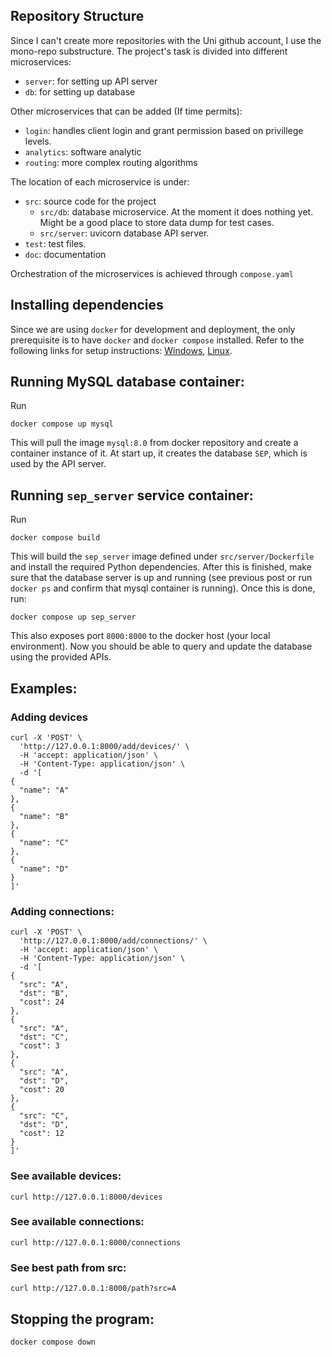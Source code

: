 ## Repository Structure

Since I can't create more repositories with the Uni github account, I use the mono-repo substructure. The project's task is divided into different microservices: 
- `server`: for setting up API server 
- `db`: for setting up database 

Other microservices that can be added (If time permits): 
- `login`: handles client login and grant permission based on privillege levels. 
- `analytics`: software analytic
- `routing`: more complex routing algorithms

The location of each microservice is under: 

- `src`: source code for the project 
  - `src/db`: database microservice. At the moment it does nothing yet. Might be a good place to store data dump for test cases.
  - `src/server`: uvicorn database API server. 
- `test`: test files. 
- `doc`: documentation 

Orchestration of the microservices is achieved through `compose.yaml`

## Installing dependencies 

 Since we are using `docker` for development and deployment, the only prerequisite is to have `docker` and `docker compose` installed. Refer to the following links for setup instructions: [Windows](https://docs.docker.com/desktop/windows/permission-requirements/), [Linux](https://docs.docker.com/desktop/install/linux-install/). 

## Running MySQL database container: 

Run 

```
docker compose up mysql
```

This will pull the image `mysql:8.0` from docker repository and create a container instance of it. At start up, it creates the database `SEP`, which is used by the API server. 

## Running `sep_server` service container:

Run

```
docker compose build 
```

This will build the `sep_server` image defined under `src/server/Dockerfile` and install the required Python dependencies. After this is finished, make sure that the database server is up and running (see previous post or run `docker ps` and confirm that mysql container is running). Once this is done, run:  

```
docker compose up sep_server
```

This also exposes port `8000:8000` to the docker host (your local environment). Now you should be able to query and update the database using the provided APIs.

## Examples:

### Adding devices
```
curl -X 'POST' \
  'http://127.0.0.1:8000/add/devices/' \
  -H 'accept: application/json' \
  -H 'Content-Type: application/json' \
  -d '[
{
  "name": "A"
},
{
  "name": "B"
},
{
  "name": "C"
},
{
  "name": "D"
}
]'
```

### Adding connections:

```
curl -X 'POST' \
  'http://127.0.0.1:8000/add/connections/' \
  -H 'accept: application/json' \
  -H 'Content-Type: application/json' \
  -d '[
{
  "src": "A",
  "dst": "B",
  "cost": 24
},
{
  "src": "A",
  "dst": "C",
  "cost": 3
},
{
  "src": "A",
  "dst": "D",
  "cost": 20
},
{
  "src": "C",
  "dst": "D",
  "cost": 12
}
]'
```

### See available devices: 

```
curl http://127.0.0.1:8000/devices
```

### See available connections:

```
curl http://127.0.0.1:8000/connections
```

### See best path from src:

```
curl http://127.0.0.1:8000/path?src=A
```

## Stopping the program:

```
docker compose down
```